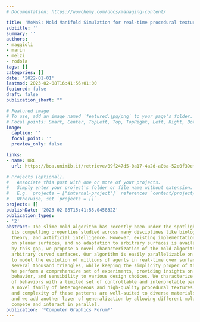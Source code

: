 ```yaml
---
# Documentation: https://wowchemy.com/docs/managing-content/

title: 'MoMaS: Mold Manifold Simulation for real-time procedural texturing'
subtitle: ''
summary: ''
authors:
- maggioli
- marin
- melzi
- rodola
tags: []
categories: []
date: '2022-01-01'
lastmod: 2023-02-08T16:41:56+01:00
featured: false
draft: false
publication_short: ""

# Featured image
# To use, add an image named `featured.jpg/png` to your page's folder.
# Focal points: Smart, Center, TopLeft, Top, TopRight, Left, Right, BottomLeft, Bottom, BottomRight.
image:
  caption: ''
  focal_point: ''
  preview_only: false

links:
- name: URL
  url: https://boa.unimib.it/retrieve/09f247d5-0a17-4a2d-a0ba-52e0f39efaf5/Maggioli-2022-Computer%20Graphics%20Forum-VoR.pdf

# Projects (optional).
#   Associate this post with one or more of your projects.
#   Simply enter your project's folder or file name without extension.
#   E.g. `projects = ["internal-project"]` references `content/project/deep-learning/index.md`.
#   Otherwise, set `projects = []`.
projects: []
publishDate: '2023-02-08T15:41:55.045832Z'
publication_types:
- '2'
abstract: The slime mold algorithm has recently been under the spotlight thanks to
  its compelling properties studied across many disciplines like biology, computation
  theory, and artificial intelligence. However, existing implementations act only
  on planar surfaces, and no adaptation to arbitrary surfaces is available. Inspired
  by this gap, we propose a novel characterization of the mold algorithm to work on
  arbitrary curved surfaces. Our algorithm is easily parallelizable on GPUs and allows
  to model the evolution of millions of agents in real-time over surface meshes with
  several thousand triangles, while keeping the simplicity proper of the slime paradigm.
  We perform a comprehensive set of experiments, providing insights on stability,
  behavior, and sensibility to various design choices. We characterize a broad collection
  of behaviors with a limited set of controllable and interpretable parameters, enabling
  a novel family of heterogeneous and high-quality procedural textures. The appearance
  and complexity of these patterns are well-suited to diverse materials and scopes,
  and we add another layer of generalization by allowing different mold species to
  compete and interact in parallel.
publication: '*Computer Graphics Forum*'
---
```

